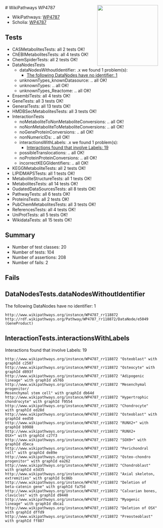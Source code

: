 <img style="float: right; width: 200px" src="https://upload.wikimedia.org/wikipedia/commons/thumb/8/83/Wplogo_with_text_500.png/640px-Wplogo_with_text_500.png" />
# WikiPathways WP4787

* WikiPathways: [WP4787](https://wikipathways.org/pathways/WP4787)
* Scholia: [WP4787](https://scholia.toolforge.org/wikipathways/WP4787)
## Tests
* CASMetabolitesTests: all 2 tests OK!
* ChEBIMetabolitesTests: all 4 tests OK!
* ChemSpiderTests: all 2 tests OK!
* DataNodesTests
    * dataNodesWithoutIdentifier: .x we found 1 problem(s):
        * [The following DataNodes have no identifier: 1](#d2d32fa0)
    * unknownTypes_knownDatasource: .. all OK!
    * unknownTypes: .. all OK!
    * unknownTypes_Reactome: .. all OK!
* EnsemblTests: all 4 tests OK!
* GeneTests: all 3 tests OK!
* GeneralTests: all 13 tests OK!
* HMDBSecMetabolitesTests: all 3 tests OK!
* InteractionTests
    * noMetaboliteToNonMetaboliteConversions: .. all OK!
    * noNonMetaboliteToMetaboliteConversions: .. all OK!
    * noGeneProteinConversions: .. all OK!
    * nonNumericIDs: .. all OK!
    * interactionsWithLabels: .x we found 1 problem(s):
        * [Interactions found that involve Labels: 19](#fe97a8c1)
    * possibleTranslocations: .. all OK!
    * noProteinProteinConversions: .. all OK!
    * incorrectKEGGIdentifiers: .. all OK!
* KEGGMetaboliteTests: all 2 tests OK!
* LIPIDMAPSTests: all 1 tests OK!
* MetaboliteStructureTests: all 1 tests OK!
* MetabolitesTests: all 14 tests OK!
* OudatedDataSourcesTests: all 8 tests OK!
* PathwayTests: all 6 tests OK!
* ProteinsTests: all 2 tests OK!
* PubChemMetabolitesTests: all 3 tests OK!
* ReferencesTests: all 4 tests OK!
* UniProtTests: all 5 tests OK!
* WikidataTests: all 15 tests OK!


## Summary

* Number of test classes: 20
* Number of tests: 104
* Number of assertions: 208
* Number of fails: 2

## Fails

<a name="d2d32fa0" />

## DataNodesTests.dataNodesWithoutIdentifier

The following DataNodes have no identifier: 1
```
http://www.wikipathways.org/instance/WP4787_rr118872 http://rdf.wikipathways.org/Pathway/WP4787_rr118872/DataNode/e5049 (GeneProduct)
```

<a name="fe97a8c1" />

## InteractionTests.interactionsWithLabels

Interactions found that involve Labels: 19
```
http://www.wikipathways.org/instance/WP4787_rr118872 "Osteoblast" with graphId c2507
http://www.wikipathways.org/instance/WP4787_rr118872 "Osteocyte" with graphId d893f
http://www.wikipathways.org/instance/WP4787_rr118872 "Adipogenic lineage" with graphId a576b
http://www.wikipathways.org/instance/WP4787_rr118872 "Mesenchymal progenitor/
Mesenchymal stem cell" with graphId db64d
http://www.wikipathways.org/instance/WP4787_rr118872 "Hypertrophic chondrocyte" with graphId f9554
http://www.wikipathways.org/instance/WP4787_rr118872 "Chondrocyte" with graphId ed28d
http://www.wikipathways.org/instance/WP4787_rr118872 "Osteoblast" with graphId eed50
http://www.wikipathways.org/instance/WP4787_rr118872 "RUNX2+" with graphId b9988
http://www.wikipathways.org/instance/WP4787_rr118872 "RUNX2+
OSX+" with graphId c27f3
http://www.wikipathways.org/instance/WP4787_rr118872 "SOX9+" with graphId d5eca
http://www.wikipathways.org/instance/WP4787_rr118872 "Perichondral cell" with graphId de89e
http://www.wikipathways.org/instance/WP4787_rr118872 "Osteo-chondro progenitor" with graphId ea262
http://www.wikipathways.org/instance/WP4787_rr118872 "Chondroblast" with graphId e3d35
http://www.wikipathways.org/instance/WP4787_rr118872 "Axial skeleton, extremities" with graphId bc86b
http://www.wikipathways.org/instance/WP4787_rr118872 "Deletion of beta-catenin gene" with graphId fa75d
http://www.wikipathways.org/instance/WP4787_rr118872 "Calvarian bones, clavicles" with graphId d9440
http://www.wikipathways.org/instance/WP4787_rr118872 "Myogenic lineage" with graphId dbca1
http://www.wikipathways.org/instance/WP4787_rr118872 "Deletion of OSX" with graphId dffd9
http://www.wikipathways.org/instance/WP4787_rr118872 "Preosteoblast" with graphId ff887
```

